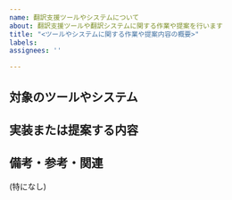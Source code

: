```yaml
---
name: 翻訳支援ツールやシステムについて
about: 翻訳支援ツールや翻訳システムに関する作業や提案を行います
title: "<ツールやシステムに関する作業や提案内容の概要>"
labels: 
assignees: ''

---
```

<!-- 件名を今回行う作業または提案の内容に書き換えてください -->

## 対象のツールやシステム
<!-- どのツールやシステムに関するものか書いてください -->



## 実装または提案する内容
<!-- どのような機能を実装・更新・提案するか書いてください -->



## 備考・参考・関連
<!-- 何か参考となる特記事項や関連する URL などがあれば書いてください -->

(特になし)
